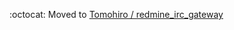 :octocat: Moved to [Tomohiro / redmine_irc_gateway](https://github.com/Tomohiro/hackers/redmine_irc_gateway)
